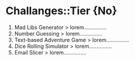 # Challanges::Tier {No}

001. Mad Libs Generator
	> lorem...............
002. Number Guessing
	> lorem...............
003. Text-based Adventure Game
	> lorem...............
005. Dice Rolling Simulator
	> lorem...............
010. Email Slicer
	> lorem...............

